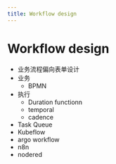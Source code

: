 ```yaml
---
title: Workflow design
---
```


# Workflow design

- 业务流程偏向表单设计
- 业务
  - BPMN
- 执行
  - Duration functionn
  - temporal
  - cadence
- Task Queue
- Kubeflow
- argo workflow
- n8n
- nodered
